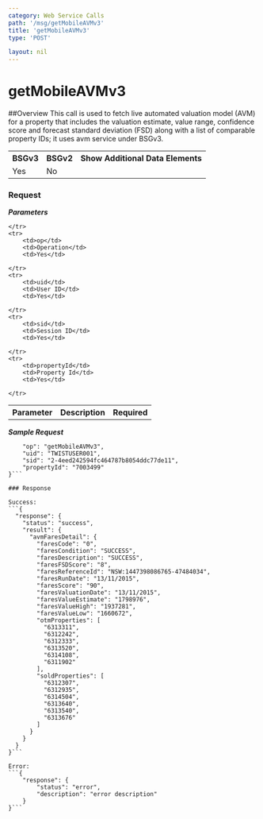 ```yaml
---
category: Web Service Calls
path: '/msg/getMobileAVMv3'
title: 'getMobileAVMv3'
type: 'POST'

layout: nil
---
```


# getMobileAVMv3

##Overview
This call is used to fetch live automated valuation model (AVM) for a property that includes the valuation estimate, value range, confidence score and forecast standard deviation (FSD) along with a list of comparable property IDs; it uses avm service under BSGv3.

<table>
	<tbody>
	<tr>
		<th>BSGv3</th>
		<th>BSGv2</th>
		<th>Show Additional Data Elements</th>
	</tr>
	<tr>
		<td>Yes</td>
		<td>No</td>
		<td></td>
	</tr>

</tbody>
</table>

### Request

***Parameters***

<table>
	<tbody>
	<tr>
		<th>Parameter</th>
		<th>Description</th>
		<th>Required</th>
		
	</tr>
	<tr>
		<td>op</td>
		<td>Operation</td>
		<td>Yes</td>
		
	</tr>
	<tr>
		<td>uid</td>
		<td>User ID</td>
		<td>Yes</td>
		
	</tr>
	<tr>
		<td>sid</td>
		<td>Session ID</td>
		<td>Yes</td>
		
	</tr>
	<tr>
		<td>propertyId</td>
		<td>Property Id</td>
		<td>Yes</td>
		
	</tr>
</tbody>
</table>

***Sample Request***
```{
    "op": "getMobileAVMv3",
    "uid": "TWISTUSER001",
    "sid": "2-4eed242594fc464787b8054ddc77de11",
    "propertyId": "7003499"
}```

### Response

Success:
```{
  "response": {
    "status": "success",
    "result": {
      "avmFaresDetail": {
        "faresCode": "0",
        "faresCondition": "SUCCESS",
        "faresDescription": "SUCCESS",
        "faresFSDScore": "8",
        "faresReferenceId": "NSW:1447398086765-47484034",
        "faresRunDate": "13/11/2015",
        "faresScore": "90",
        "faresValuationDate": "13/11/2015",
        "faresValueEstimate": "1798976",
        "faresValueHigh": "1937281",
        "faresValueLow": "1660672",
        "otmProperties": [
          "6313311",
          "6312242",
          "6312333",
          "6313520",
          "6314108",
          "6311902"
        ],
        "soldProperties": [
          "6312307",
          "6312935",
          "6314504",
          "6313640",
          "6313540",
          "6313676"
        ]
      }
    }
  }
}```

Error:
```{
    "response": {
        "status": "error",
        "description": "error description"
    }
}```
